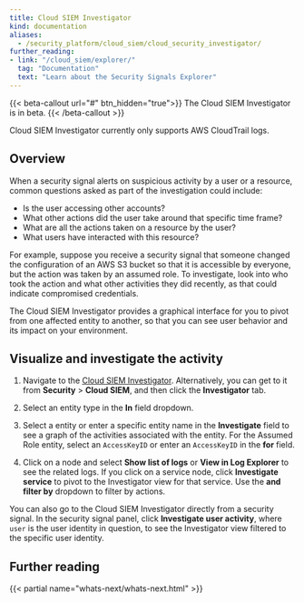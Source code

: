 ```yaml
---
title: Cloud SIEM Investigator
kind: documentation
aliases:
  - /security_platform/cloud_siem/cloud_security_investigator/
further_reading:
- link: "/cloud_siem/explorer/"
  tag: "Documentation"
  text: "Learn about the Security Signals Explorer"
---
```


{{< beta-callout url="#" btn_hidden="true">}}
  The Cloud SIEM Investigator is in beta.
{{< /beta-callout >}} 

<div class="alert alert-warning">Cloud SIEM Investigator currently only supports AWS CloudTrail logs.</div>

## Overview

When a security signal alerts on suspicious activity by a user or a resource, common questions asked as part of the investigation could include:

- Is the user accessing other accounts? 
- What other actions did the user take around that specific time frame? 
- What are all the actions taken on a resource by the user?
- What users have interacted with this resource?

For example, suppose you receive a security signal that someone changed the configuration of an AWS S3 bucket so that it is accessible by everyone, but the action was taken by an assumed role. To investigate, look into who took the action and what other activities they did recently, as that could indicate compromised credentials.

The Cloud SIEM Investigator provides a graphical interface for you to pivot from one affected entity to another, so that you can see user behavior and its impact on your environment.


## Visualize and investigate the activity

1. Navigate to the [Cloud SIEM Investigator][1]. Alternatively, you can get to it from **Security** > **Cloud SIEM**, and then click the **Investigator** tab. 

2. Select an entity type in the **In** field dropdown.

3. Select a entity or enter a specific entity name in the **Investigate** field to see a graph of the activities associated with the entity. For the Assumed Role entity, select an `AccessKeyID` or enter an `AccessKeyID` in the **for** field. 

4. Click on a node and select **Show list of logs** or **View in Log Explorer** to see the related logs. If you click on a service node, click **Investigate service** to pivot to the Investigator view for that service. Use the **and filter by** dropdown to filter by actions.

You can also go to the Cloud SIEM Investigator directly from a security signal. In the security signal panel, click **Investigate user activity**, where `user` is the user identity in question, to see the Investigator view filtered to the specific user identity.

## Further reading

{{< partial name="whats-next/whats-next.html" >}}

[1]: https://app.datadoghq.com/security/csi/aws
